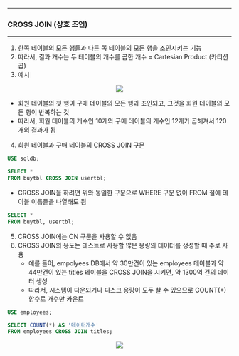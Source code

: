 -----
### CROSS JOIN (상호 조인)
-----
1. 한쪽 테이블의 모든 행들과 다른 쪽 테이블의 모든 행을 조인시키는 기능
2. 따라서, 결과 개수는 두 테이블의 개수를 곱한 개수 = Cartesian Product (카티션 곱)
3. 예시
<div align="center">
<img src="https://github.com/sooyounghan/Java/assets/34672301/c17608f4-a53b-4873-9100-c39da67bada8">
</div>

  - 회원 테이블의 첫 행이 구매 테이블의 모든 행과 조인되고, 그것을 회원 테이블의 모든 행이 반복하는 것
  - 따라서, 회원 테이블의 개수인 10개와 구매 테이블의 개수인 12개가 곱해져서 120개의 결과가 됨

4. 회원 테이블과 구매 테이블의 CROSS JOIN 구문
```sql
USE sqldb;

SELECT *
FROM buytbl CROSS JOIN usertbl;
```
  - CROSS JOIN을 하려면 위와 동일한 구문으로 WHERE 구문 없이 FROM 절에 테이블 이름들을 나열해도 됨
```sql
SELECT *
FROM buytbl, usertbl;
```

5. CROSS JOIN에는 ON 구문을 사용할 수 없음
6. CROSS JOIN의 용도는 테스트로 사용할 많은 용량의 데이터를 생성할 때 주로 사용
   - 예를 들어, empolyees DB에서 약 30만건이 있는 employees 테이블과 약 44만건이 있는 titles 테이블을 CROSS JOIN을 시키면, 약 1300억 건의 데이터 생성
   - 따라서, 시스템이 다운되거나 디스크 용량이 모두 찰 수 있으므로 COUNT(*) 함수로 개수만 카운트
```sql
USE employees;

SELECT COUNT(*) AS '데이터개수'
FROM employees CROSS JOIN titles;
```
<div align="center">
<img src="https://github.com/sooyounghan/Java/assets/34672301/0cf428c2-74eb-4bae-aafd-32025ce7f5e3">
</div>


